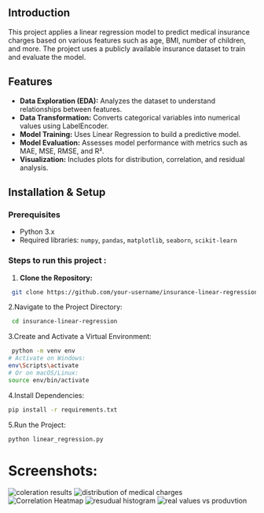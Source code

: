 ## Introduction
This project applies a linear regression model to predict medical insurance charges based on various features such as age, BMI, number of children, and more. The project uses a publicly available insurance dataset to train and evaluate the model.
## Features
- **Data Exploration (EDA):** Analyzes the dataset to understand relationships between features.
- **Data Transformation:** Converts categorical variables into numerical values using LabelEncoder.
- **Model Training:** Uses Linear Regression to build a predictive model.
- **Model Evaluation:** Assesses model performance with metrics such as MAE, MSE, RMSE, and R².
- **Visualization:** Includes plots for distribution, correlation, and residual analysis.

## Installation & Setup

### Prerequisites
- Python 3.x
- Required libraries: `numpy`, `pandas`, `matplotlib`, `seaborn`, `scikit-learn`

### Steps to run this project :
1. **Clone the Repository:**
  ```bash
   git clone https://github.com/your-username/insurance-linear-regression.git
  ```
2.Navigate to the Project Directory:
 ```bash
  cd insurance-linear-regression
```
3.Create and Activate a Virtual Environment:
 ```bash
  python -m venv env
# Activate on Windows:
env\Scripts\activate
# Or on macOS/Linux:
source env/bin/activate

```
4.Install Dependencies:
 ```bash
pip install -r requirements.txt
 ```
5.Run the Project:
 ```bash
python linear_regression.py

```
# Screenshots:
![coleration results](https://github.com/user-attachments/assets/a4fb83f1-3a51-4ec4-9fa6-e2583d9dddc4)
![distribution of medical charges](https://github.com/user-attachments/assets/b317fb21-9f59-486d-81c7-a81c6222b977)
![Correlation Heatmap](https://github.com/user-attachments/assets/08db57fe-0ad0-40af-ab94-df8bb2a5f162)
![resudual  histogram](https://github.com/user-attachments/assets/638eae30-6fc9-43b0-ab3c-38dd3a521e88)
![real values  vs produvtion](https://github.com/user-attachments/assets/2faf1429-ab51-4de7-a4e4-636b0fadba96)







